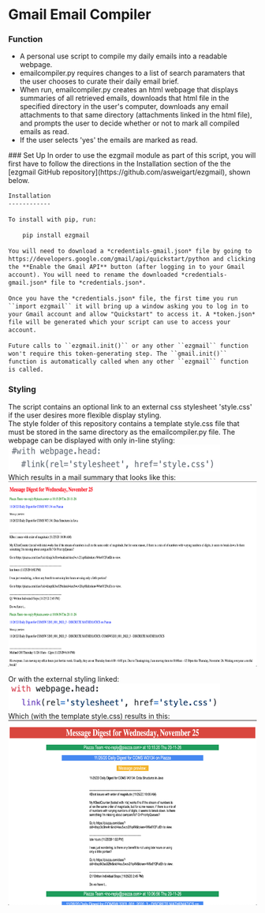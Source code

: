# Gmail Email Compiler
### Function
<ul>
<li>A personal use script to compile my daily emails into a readable webpage.  </li>
<li>emailcompiler.py requires changes to a list of search paramaters that the user chooses to curate their daily email brief.  </li>
<li>When run, emailcompiler.py creates an html webpage that displays summaries of all retrieved emails, downloads that html file in the specified directory in the user's computer, downloads any email attachments to that same directory (attachments linked in the html file), and prompts the user to decide whether or not to mark all compiled emails as read.</li>
<li>If the user selects 'yes' the emails are marked as read.</li>
</ul>
### Set Up
In order to use the ezgmail module as part of this script, you will first have to follow the directions in the Installation section of  
the the [ezgmail GitHub repository](https://github.com/asweigart/ezgmail), shown below.

	Installation
	------------

	To install with pip, run:

    	pip install ezgmail

	You will need to download a *credentials-gmail.json* file by going to https://developers.google.com/gmail/api/quickstart/python and clicking the **Enable the Gmail API** button (after logging in to your Gmail account). You will need to rename the downloaded *credentials-gmail.json* file to *credentials.json*.

	Once you have the *credentials.json* file, the first time you run ``import ezgmail`` it will bring up a window asking you to log in to your Gmail account and allow "Quickstart" to access it. A *token.json* file will be generated which your script can use to access your account.

	Future calls to ``ezgmail.init()`` or any other ``ezgmail`` function won't require this token-generating step. The ``gmail.init()`` function is automatically called when any other ``ezgmail`` function is called.
	
### Styling
The script contains an optional link to an external css stylesheet 'style.css' if the user desires more flexible display styling.  
The style folder of this repository contains a template style.css file that must be stored in the same directory as the emailcompiler.py file.
The webpage can be displayed with only in-line styling:  
<img src="images/internalstyling.jpg" width="430" height="55" />  
Which results in a mail summary that looks like this:  
<img src="images/webpagenostyling.jpg" width="650" height="375" />   

Or with the external styling linked:  
<img src="images/externalstyling.jpg" width="430" height="55" />   
Which (with the template style.css) results in this:  
<img src="images/webpagewithstyling.jpg" alt="WithStyling"
	title="Withstyling" width="650" height="375" />  
